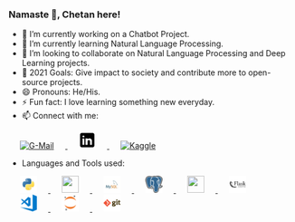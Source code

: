 <!--
**thechetanchoudhary/thechetanchoudhary** is a ✨ _special_ ✨ repository because its `README.md` (this file) appears on your GitHub profile.
-->

### Namaste 🙏, Chetan here! 

- 🔭 I’m currently working on a Chatbot Project.
- 🌱 I’m currently learning Natural Language Processing.
- 👯 I’m looking to collaborate on Natural Language Processing and Deep Learning projects.
- 🥅 2021 Goals: Give impact to society and contribute more to open-source projects.
- 😄 Pronouns: He/His.
- ⚡ Fun fact: I love learning something new everyday.
- 📫 Connect with me:
 <a href="mailto:<gmail>chetanc703@gmail.com">
  <img alt="G-Mail" src="https://github.com/simple-icons/simple-icons/blob/develop/icons/google.svg" height = "30px" width ="30px" hspace="20">
 </a>

 <a href="https://www.linkedin.com/in/thechetanchoudhary/">
  <img alt="LinkedIn" src="https://github.com/simple-icons/simple-icons/blob/develop/icons/linkedin.svg" height = "30px" width ="30px" hspace="20">
 </a>
      
 <a href="https://www.kaggle.com/chetanc703/">
  <img alt="Kaggle" src="https://github.com/simple-icons/simple-icons/blob/develop/icons/kaggle.svg" height = "30px" width ="30px" hspace="20">
 </a>
 
 
 
- Languages and Tools used:
  
 <a href="https://www.python.org">
   <img src="https://raw.githubusercontent.com/github/explore/80688e429a7d4ef2fca1e82350fe8e3517d3494d/topics/python/python.png" height = "30px" width ="30px" hspace="20">
 </a>
 
  <a href="https://www.office.com/launch/excel?ui=en-US&rs=US&au">
  <img src="https://camo.githubusercontent.com/0dc79a9b1c7c6d6b3b8a74e0231312670a2d02940cd4dea94efd3e4ddfe16e31/68747470733a2f2f75706c6f61642e77696b696d656469612e6f72672f77696b6970656469612f636f6d6d6f6e732f7468756d622f372f37662f4d6963726f736f66745f4f66666963655f457863656c5f2532383230313825453225383025393370726573656e742532392e7376672f3131303170782d4d6963726f736f66745f4f66666963655f457863656c5f2532383230313825453225383025393370726573656e742532392e7376672e706e67" height = "30px" width ="30px" hspace="20">
 </a>
 
  <a href="https://www.mysql.com/">
  <img src="https://raw.githubusercontent.com/github/explore/80688e429a7d4ef2fca1e82350fe8e3517d3494d/topics/mysql/mysql.png" height = "30px" width ="30px" hspace="20">
 </a>

  <a href="https://www.postgresql.org/">
  <img src="https://raw.githubusercontent.com/github/explore/80688e429a7d4ef2fca1e82350fe8e3517d3494d/topics/postgresql/postgresql.png" height = "30px" width ="30px" hspace="20">
 </a>
      
 <a href="https://www.tableau.com/">
  <img src="https://camo.githubusercontent.com/49ffc303b9fb222a858e030061cf318f98d15fb7ed4d84bf84c61e3dbfbbef31/68747470733a2f2f63646e2e776f726c64766563746f726c6f676f2e636f6d2f6c6f676f732f7461626c6561752d736f6674776172652e737667" height = "30px" width ="30px" hspace="20">
 </a>
 
 <a href="https://flask.palletsprojects.com/en/1.1.x/">
  <img src="https://raw.githubusercontent.com/github/explore/80688e429a7d4ef2fca1e82350fe8e3517d3494d/topics/flask/flask.png" height = "30px" width ="30px" hspace="20">
 </a>

<a href="https://code.visualstudio.com/">
  <img src="https://raw.githubusercontent.com/github/explore/80688e429a7d4ef2fca1e82350fe8e3517d3494d/topics/visual-studio-code/visual-studio-code.png" height = "30px" width ="30px" hspace="20">
 </a>
 
 <a href="https://jupyter.org/">
  <img src="https://raw.githubusercontent.com/github/explore/80688e429a7d4ef2fca1e82350fe8e3517d3494d/topics/jupyter-notebook/jupyter-notebook.png" height = "30px" width ="30px" hspace="20">
 </a>
 
  <a href="https://git-scm.com/">
  <img src="https://raw.githubusercontent.com/github/explore/80688e429a7d4ef2fca1e82350fe8e3517d3494d/topics/git/git.png" height = "30px" width ="30px" hspace="20">
 </a>
 
 
